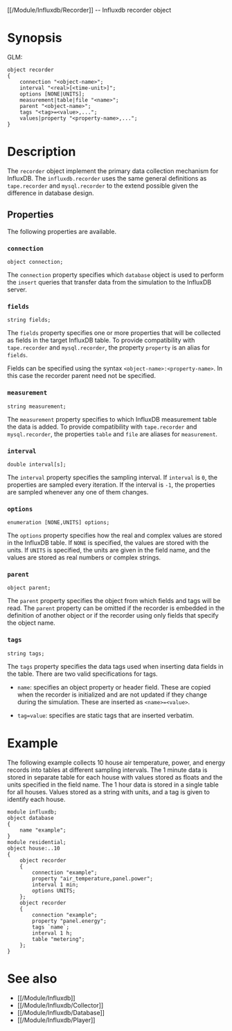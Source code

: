 [[/Module/Influxdb/Recorder]] -- Influxdb recorder object

# Synopsis

GLM:
~~~
object recorder
{
	connection "<object-name>";
	interval "<real>[<time-unit>]";
	options [NONE|UNITS];
	measurement|table|file "<name>";
	parent "<object-name>";
	tags "<tag>=<value>,...";
	values|property "<property-name>,...";
}
~~~

# Description

The `recorder` object implement the primary data collection mechanism for InfluxDB.  The `influxdb.recorder` uses the same general definitions as `tape.recorder` and `mysql.recorder` to the extend possible given the difference in database design.

## Properties

The following properties are available.

### `connection`
~~~
object connection;
~~~

The `connection` property specifies which `database` object is used to perform the `insert` queries that transfer data from the simulation to the InfluxDB server.

### `fields`

~~~
string fields;
~~~

The `fields` property specifies one or more properties that will be collected as fields in the target InfluxDB table. To provide compatibility with `tape.recorder` and `mysql.recorder`, the property `property` is an alias for `fields`.

Fields can be specified using the syntax `<object-name>:<property-name>`.  In this case the recorder parent need not be specified.  

### `measurement`

~~~
string measurement;
~~~

The `measurement` property specifies to which InfluxDB measurement table the data is added. To provide compatibility with `tape.recorder` and `mysql.recorder`, the properties `table` and `file` are aliases for `measurement`.

### `interval`

~~~
double interval[s];
~~~

The `interval` property specifies the sampling interval. If `interval` is `0`, the properties are sampled every iteration.  If the interval is `-1`, the properties are sampled whenever any one of them changes.

### `options`

~~~
enumeration [NONE,UNITS] options;
~~~

The `options` property specifies how the real and complex values are stored in the InfluxDB table.  If `NONE` is specified, the values are stored with the units.  If `UNITS` is specified, the units are given in the field name, and the values are stored as real numbers or complex strings.

### `parent`

~~~
object parent;
~~~

The `parent` property specifies the object from which fields and tags will be read. The `parent` property can be omitted if the recorder is embedded in the definition of another object or if the recorder using only fields that specify the object name.

### `tags`

~~~
string tags;
~~~

The `tags` property specifies the data tags used when inserting data fields in the table. There are two valid specifications for tags.

- `name`: specifies an object property or header field.  These are copied when the recorder is initialized and are not updated if they change during the simulation.  These are inserted as `<name>=<value>`.

- `tag=value`: specifies are static tags that are inserted verbatim.

# Example

The following example collects 10 house air temperature, power, and energy records into tables at different sampling intervals. The 1 minute data is stored in separate table for each house with values stored as floats and the units specified in the field name. The 1 hour data is stored in a single table for all houses. Values stored as a string with units, and a tag is given to identify each house.

~~~
module influxdb;
object database
{
	name "example";
}
module residential;
object house:..10
{
	object recorder
	{
		connection "example";
		property "air_temperature,panel.power";
		interval 1 min;
		options UNITS;
	};
	object recorder
	{
		connection "example";
		property "panel.energy";
		tags `name`;
		interval 1 h;
		table "metering";
	};
}
~~~

# See also 

* [[/Module/Influxdb]]
* [[/Module/Influxdb/Collector]]
* [[/Module/Influxdb/Database]]
* [[/Module/Influxdb/Player]]
